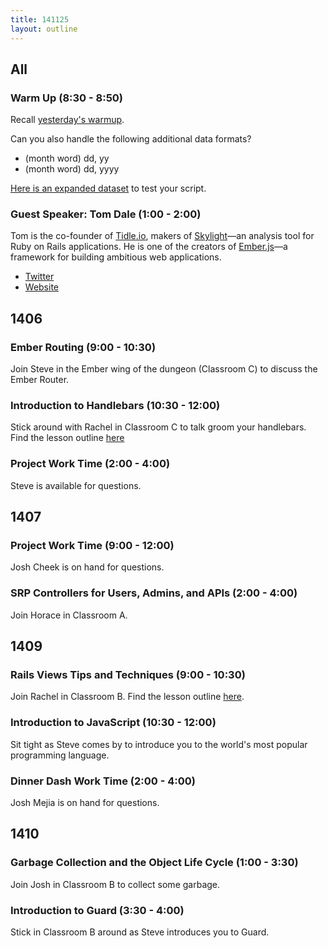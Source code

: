 ```yaml
---
title: 141125
layout: outline
---
```


## All

### Warm Up (8:30 - 8:50)

Recall [yesterday's warmup](http://today.turing.io/outlines/2014-11-24/).

Can you also handle the following additional data formats?

* (month word) dd, yy
* (month word) dd, yyyy

[Here is an expanded dataset](https://gist.github.com/stevekinney/d912371e38f197afe821) to test your script.

### Guest Speaker: Tom Dale (1:00 - 2:00)

Tom is the co-founder of [Tidle.io](http://tilde.io), makers of [Skylight](https://www.skylight.io/)—an analysis tool for Ruby on Rails applications. He is one of the creators of [Ember.js](http://emberjs.com)—a framework for building ambitious web applications.

* [Twitter](https://twitter.com/tomdale)
* [Website](http://tomdale.net/)

## 1406

### Ember Routing (9:00 - 10:30)

Join Steve in the Ember wing of the dungeon (Classroom C) to discuss the Ember Router.

### Introduction to Handlebars (10:30 - 12:00)

Stick around with Rachel in Classroom C to talk groom your handlebars. Find the lesson outline [here](https://github.com/turingschool/lesson_plans/blob/master/ruby_04-apis_and_scalability/templating_with_handlebars.markdown)

### Project Work Time (2:00 - 4:00)

Steve is available for questions.

## 1407

### Project Work Time (9:00 - 12:00)

Josh Cheek is on hand for questions.

### SRP Controllers for Users, Admins, and APIs (2:00 - 4:00)

Join Horace in Classroom A.

## 1409

### Rails Views Tips and Techniques (9:00 - 10:30)

Join Rachel in Classroom B. Find the lesson outline [here](https://github.com/turingschool/lesson_plans/blob/master/ruby_02-web_applications_with_ruby/rails_views_tips_and_techniques.markdown).

### Introduction to JavaScript (10:30 - 12:00)

Sit tight as Steve comes by to introduce you to the world's most popular programming language.

### Dinner Dash Work Time (2:00 - 4:00)

Josh Mejia is on hand for questions.

## 1410

### Garbage Collection and the Object Life Cycle (1:00 - 3:30)

Join Josh in Classroom B to collect some garbage.

### Introduction to Guard (3:30 - 4:00)

Stick in Classroom B around as Steve introduces you to Guard.
